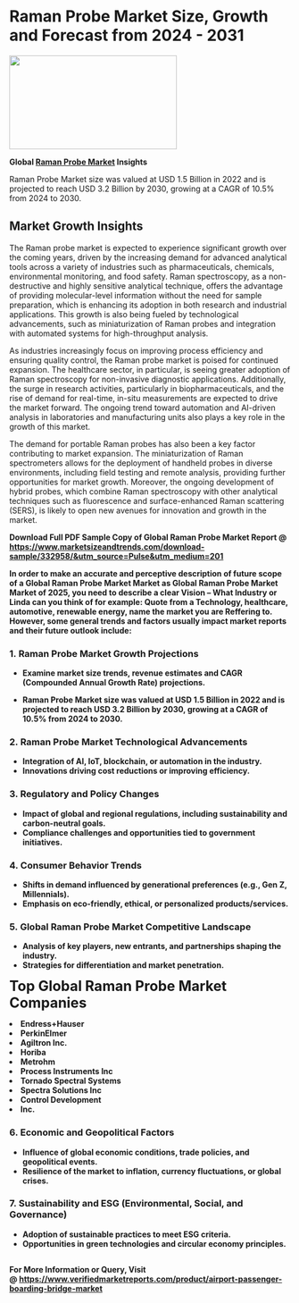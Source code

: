 <H1>Raman Probe Market Size, Growth and Forecast from 2024 - 2031</H1><img class="aligncenter size-medium wp-image-584254" src="https://thirdeyenews.in/wp-content/uploads/2024/09/Global-Market-Research-300x168.jpeg" alt="" width="300" height="168" /><p><strong>Global&nbsp;<a href="https://www.marketsizeandtrends.com/download-sample/332958/&amp;utm_source=Pulse&amp;utm_medium=201">Raman Probe Market</a> Insights</strong></p><p>Raman Probe Market size was valued at USD 1.5 Billion in 2022 and is projected to reach USD 3.2 Billion by 2030, growing at a CAGR of 10.5% from 2024 to 2030.</p><p><h2>Market Growth Insights</h2> <p>The Raman probe market is expected to experience significant growth over the coming years, driven by the increasing demand for advanced analytical tools across a variety of industries such as pharmaceuticals, chemicals, environmental monitoring, and food safety. Raman spectroscopy, as a non-destructive and highly sensitive analytical technique, offers the advantage of providing molecular-level information without the need for sample preparation, which is enhancing its adoption in both research and industrial applications. This growth is also being fueled by technological advancements, such as miniaturization of Raman probes and integration with automated systems for high-throughput analysis.</p> <p><strong></strong></p> <p>As industries increasingly focus on improving process efficiency and ensuring quality control, the Raman probe market is poised for continued expansion. The healthcare sector, in particular, is seeing greater adoption of Raman spectroscopy for non-invasive diagnostic applications. Additionally, the surge in research activities, particularly in biopharmaceuticals, and the rise of demand for real-time, in-situ measurements are expected to drive the market forward. The ongoing trend toward automation and AI-driven analysis in laboratories and manufacturing units also plays a key role in the growth of this market.</p> <p>The demand for portable Raman probes has also been a key factor contributing to market expansion. The miniaturization of Raman spectrometers allows for the deployment of handheld probes in diverse environments, including field testing and remote analysis, providing further opportunities for market growth. Moreover, the ongoing development of hybrid probes, which combine Raman spectroscopy with other analytical techniques such as fluorescence and surface-enhanced Raman scattering (SERS), is likely to open new avenues for innovation and growth in the market.</p> <p><strong></p><p><span class=""><strong>Download Full PDF Sample Copy of Global Raman Probe Market Report</strong> @ <a href="https://www.marketsizeandtrends.com/download-sample/332958/&amp;utm_source=Pulse&amp;utm_medium=201" target="_blank">https://www.marketsizeandtrends.com/download-sample/332958/&amp;utm_source=Pulse&amp;utm_medium=201</a></span></p><p>In order to make an accurate and perceptive description of future scope of a Global&nbsp;Raman Probe Market Market as Global&nbsp;Raman Probe Market Market of 2025, you need to describe a clear Vision &ndash; What Industry or Linda can you think of for example: Quote from a Technology, healthcare, automotive, renewable energy, name the market you are Reffering to. However, some general trends and factors usually impact market reports and their future outlook include:</p><h3>1.&nbsp;<strong>Raman Probe Market Growth Projections</strong></h3><ul><li>Examine market size trends, revenue estimates and CAGR (Compounded Annual Growth Rate) projections.</li><li><p>Raman Probe Market size was valued at USD 1.5 Billion in 2022 and is projected to reach USD 3.2 Billion by 2030, growing at a CAGR of 10.5% from 2024 to 2030.</p></li></ul><h3>2.&nbsp;<strong>Raman Probe Market Technological Advancements</strong></h3><ul><li>Integration of AI, IoT, blockchain, or automation in the industry.</li><li>Innovations driving cost reductions or improving efficiency.</li></ul><h3>3.&nbsp;<strong>Regulatory and Policy Changes</strong></h3><ul><li>Impact of global and regional regulations, including sustainability and carbon-neutral goals.</li><li>Compliance challenges and opportunities tied to government initiatives.</li></ul><h3>4.&nbsp;<strong>Consumer Behavior Trends</strong></h3><ul><li>Shifts in demand influenced by generational preferences (e.g., Gen Z, Millennials).</li><li>Emphasis on eco-friendly, ethical, or personalized products/services.</li></ul><h3>5.&nbsp;<strong>Global Raman Probe Market Competitive Landscape</strong></h3><ul><li>Analysis of key players, new entrants, and partnerships shaping the industry.</li><li>Strategies for differentiation and market penetration.</li></ul><p data-pm-slice="1 1 []"><span style="color: inherit; font-family: inherit; font-size: 25px;">Top Global Raman Probe Market Companies</span></p><div class="" data-test-id=""><p><li>Endress+Hauser</li><li> PerkinElmer</li><li> Agiltron Inc.</li><li> Horiba</li><li> Metrohm</li><li> Process Instruments Inc</li><li> Tornado Spectral Systems</li><li> Spectra Solutions Inc</li><li> Control Development</li><li> Inc.</li></p></div><h3>6.&nbsp;<strong>Economic and Geopolitical Factors</strong></h3><ul><li>Influence of global economic conditions, trade policies, and geopolitical events.</li><li>Resilience of the market to inflation, currency fluctuations, or global crises.</li></ul><h3>7.&nbsp;<strong>Sustainability and ESG (Environmental, Social, and Governance)</strong></h3><ul><li>Adoption of sustainable practices to meet ESG criteria.</li><li>Opportunities in green technologies and circular economy principles.</li></ul><h2><strong style="font-size: 14px;">For More Information or Query, Visit @&nbsp;</strong><a style="background-color: #ffffff; font-size: 14px;" href="https://www.marketsizeandtrends.com/report/raman-probe-market/" target="_blank">https://www.verifiedmarketreports.com/product/airport-passenger-boarding-bridge-market</a></h2>
